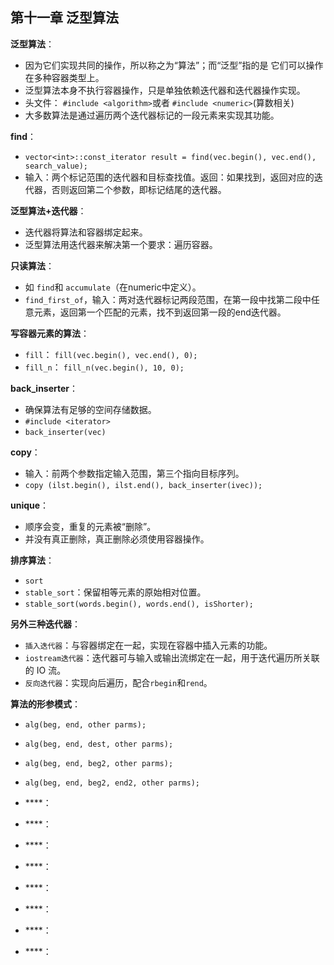 ## 第十一章 泛型算法

**泛型算法**：
- 因为它们实现共同的操作，所以称之为“算法”；而“泛型”指的是
它们可以操作在多种容器类型上。
- 泛型算法本身不执行容器操作，只是单独依赖迭代器和迭代器操作实现。
- 头文件： `#include <algorithm>`或者 `#include <numeric>`(算数相关)
- 大多数算法是通过遍历两个迭代器标记的一段元素来实现其功能。

**find**：
- `vector<int>::const_iterator result = find(vec.begin(), vec.end(), search_value);`
- 输入：两个标记范围的迭代器和目标查找值。返回：如果找到，返回对应的迭代器，否则返回第二个参数，即标记结尾的迭代器。

**泛型算法+迭代器**：
- 迭代器将算法和容器绑定起来。
- 泛型算法用迭代器来解决第一个要求：遍历容器。

**只读算法**：
- 如 `find`和 `accumulate`（在numeric中定义）。
- `find_first_of`，输入：两对迭代器标记两段范围，在第一段中找第二段中任意元素，返回第一个匹配的元素，找不到返回第一段的end迭代器。

**写容器元素的算法**：
- `fill`： `fill(vec.begin(), vec.end(), 0);`
- `fill_n`： `fill_n(vec.begin(), 10, 0);`

**back_inserter**：
- 确保算法有足够的空间存储数据。
- `#include <iterator>`
- `back_inserter(vec)`

**copy**：
- 输入：前两个参数指定输入范围，第三个指向目标序列。
- `copy (ilst.begin(), ilst.end(), back_inserter(ivec));`

**unique**：
- 顺序会变，重复的元素被“删除”。
- 并没有真正删除，真正删除必须使用容器操作。

**排序算法**：
- `sort`
- `stable_sort`：保留相等元素的原始相对位置。
-  `stable_sort(words.begin(), words.end(), isShorter);`

**另外三种迭代器**：
- `插入迭代器`：与容器绑定在一起，实现在容器中插入元素的功能。
- `iostream迭代器`：迭代器可与输入或输出流绑定在一起，用于迭代遍历所关联的 IO 流。
- `反向迭代器`：实现向后遍历，配合`rbegin`和`rend`。

**算法的形参模式**：
- `alg(beg, end, other parms);`
- `alg(beg, end, dest, other parms);`
- `alg(beg, end, beg2, other parms);`
- `alg(beg, end, beg2, end2, other parms);`

- ****：
- ****：
- ****：
- ****：
- ****：
- ****：
- ****：
- ****：